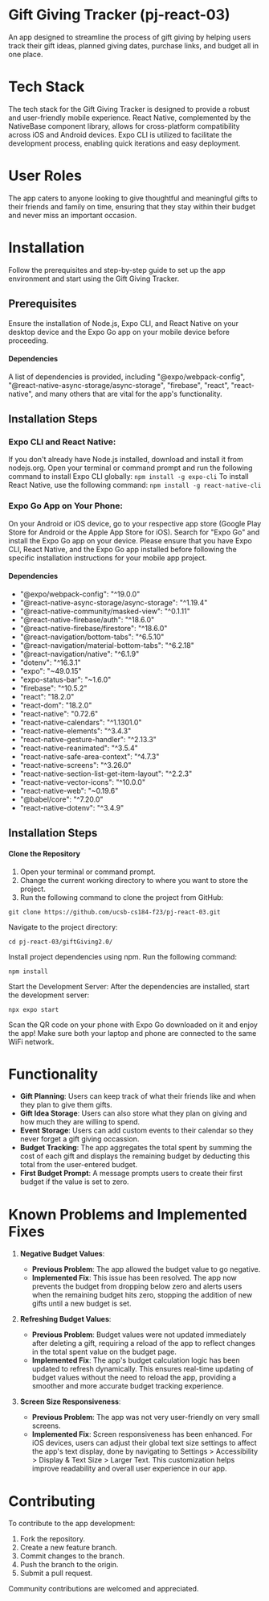 # Gift Giving Tracker (pj-react-03)

An app designed to streamline the process of gift giving by helping users track their gift ideas, planned giving dates, purchase links, and budget all in one place.

# Tech Stack

The tech stack for the Gift Giving Tracker is designed to provide a robust and user-friendly mobile experience. React Native, complemented by the NativeBase component library, allows for cross-platform compatibility across iOS and Android devices. Expo CLI is utilized to facilitate the development process, enabling quick iterations and easy deployment.

# User Roles

The app caters to anyone looking to give thoughtful and meaningful gifts to their friends and family on time, ensuring that they stay within their budget and never miss an important occasion.

# Installation
Follow the prerequisites and step-by-step guide to set up the app environment and start using the Gift Giving Tracker.

## Prerequisites
Ensure the installation of Node.js, Expo CLI, and React Native on your desktop device and the Expo Go app on your mobile device before proceeding.

#### Dependencies
A list of dependencies is provided, including "@expo/webpack-config", "@react-native-async-storage/async-storage", "firebase", "react", "react-native", and many others that are vital for the app's functionality.

## Installation Steps

### Expo CLI and React Native:

If you don't already have Node.js installed, download and install it from nodejs.org.
Open your terminal or command prompt and run the following command to install Expo CLI globally:
`npm install -g expo-cli`
To install React Native, use the following command:
`npm install -g react-native-cli`

### Expo Go App on Your Phone:

On your Android or iOS device, go to your respective app store (Google Play Store for Android or the Apple App Store for iOS).
Search for "Expo Go" and install the Expo Go app on your device.
Please ensure that you have Expo CLI, React Native, and the Expo Go app installed before following the specific installation instructions for your mobile app project.

#### Dependencies
- "@expo/webpack-config": "^19.0.0"
- "@react-native-async-storage/async-storage": "^1.19.4"
- "@react-native-community/masked-view": "^0.1.11"
- "@react-native-firebase/auth": "^18.6.0"
- "@react-native-firebase/firestore": "^18.6.0"
- "@react-navigation/bottom-tabs": "^6.5.10"
- "@react-navigation/material-bottom-tabs": "^6.2.18"
- "@react-navigation/native": "^6.1.9"
- "dotenv": "^16.3.1"
- "expo": "~49.0.15"
- "expo-status-bar": "~1.6.0"
- "firebase": "^10.5.2"
- "react": "18.2.0"
- "react-dom": "18.2.0"
- "react-native": "0.72.6"
- "react-native-calendars": "^1.1301.0"
- "react-native-elements": "^3.4.3"
- "react-native-gesture-handler": "^2.13.3"
- "react-native-reanimated": "^3.5.4"
- "react-native-safe-area-context": "^4.7.3"
- "react-native-screens": "^3.26.0"
- "react-native-section-list-get-item-layout": "^2.2.3"
- "react-native-vector-icons": "^10.0.0"
- "react-native-web": "~0.19.6"
- "@babel/core": "^7.20.0"
- "react-native-dotenv": "^3.4.9"

## Installation Steps

#### Clone the Repository

1. Open your terminal or command prompt.
2. Change the current working directory to where you want to store the project.
3. Run the following command to clone the project from GitHub:

`git clone https://github.com/ucsb-cs184-f23/pj-react-03.git`

Navigate to the project directory:

`cd pj-react-03/giftGiving2.0/`

Install project dependencies using npm. Run the following command:

`npm install`

Start the Development Server:
After the dependencies are installed, start the development server:

`npx expo start `

Scan the QR code on your phone with Expo Go downloaded on it and enjoy the app! Make sure both your laptop and phone are connected to the same WiFi network.

# Functionality

- **Gift Planning**: Users can keep track of what their friends like and when they plan to give them gifts.
- **Gift Idea Storage**: Users can also store what they plan on giving and how much they are willing to spend. 
- **Event Storage**: Users can add custom events to their calendar so they never forget a gift giving occassion.
- **Budget Tracking**: The app aggregates the total spent by summing the cost of each gift and displays the remaining budget by deducting this total from the user-entered budget.
- **First Budget Prompt**: A message prompts users to create their first budget if the value is set to zero.

# Known Problems and Implemented Fixes

1. **Negative Budget Values**: 
   - **Previous Problem**: The app allowed the budget value to go negative.
   - **Implemented Fix**: This issue has been resolved. The app now prevents the budget from dropping below zero and alerts users when the remaining budget hits zero, stopping the addition of new gifts until a new budget is set.

2. **Refreshing Budget Values**: 
   - **Previous Problem**: Budget values were not updated immediately after deleting a gift, requiring a reload of the app to reflect changes in the total spent value on the budget page.
   - **Implemented Fix**: The app's budget calculation logic has been updated to refresh dynamically. This ensures real-time updating of budget values without the need to reload the app, providing a smoother and more accurate budget tracking experience.

3. **Screen Size Responsiveness**: 
   - **Previous Problem**: The app was not very user-friendly on very small screens.
   - **Implemented Fix**: Screen responsiveness has been enhanced. For iOS devices, users can adjust their global text size settings to affect the app's text display, done by navigating to Settings > Accessibility > Display & Text Size > Larger Text. This customization helps improve readability and overall user experience in our app.

# Contributing

To contribute to the app development:

1. Fork the repository.
2. Create a new feature branch.
3. Commit changes to the branch.
4. Push the branch to the origin.
5. Submit a pull request.

Community contributions are welcomed and appreciated.
